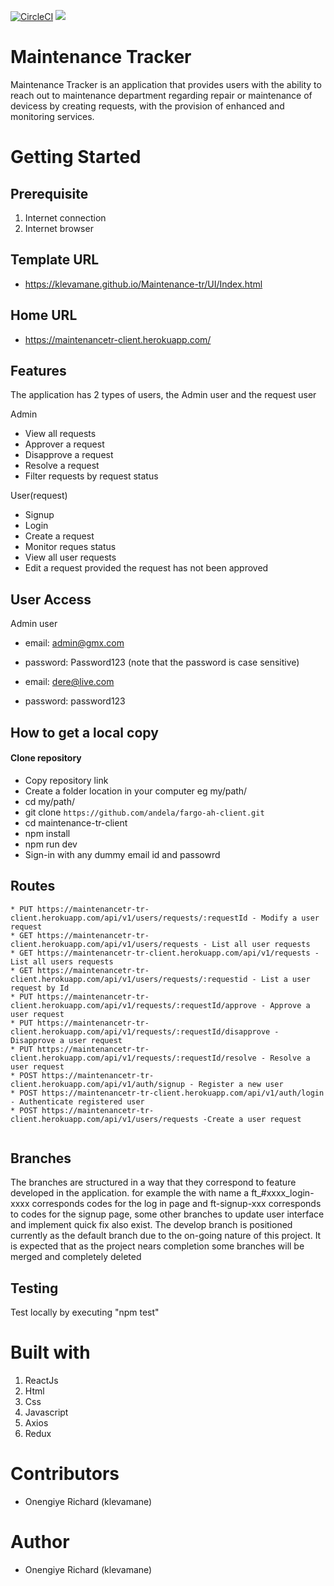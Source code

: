 [![CircleCI](https://circleci.com/gh/klevamane/Maintenance-tr-client.svg?style=svg)](https://circleci.com/gh/klevamane/Maintenance-tr-client)
<a href="https://codeclimate.com/github/klevamane/Maintenance-tr-client/test_coverage"><img src="https://api.codeclimate.com/v1/badges/4fb961928dd6bd1dac42/test_coverage" /></a>


# Maintenance Tracker
Maintenance Tracker is an application that provides users with the ability to reach out to
maintenance department regarding repair or maintenance of devicess by creating requests, with the provision of enhanced and monitoring services.

# Getting Started

## Prerequisite
1. Internet connection
2. Internet browser

## Template URL
* https://klevamane.github.io/Maintenance-tr/UI/Index.html

## Home URL
* https://maintenancetr-client.herokuapp.com/

## Features
The application has 2 types of users, the Admin user and the request user

Admin
* View all requests
* Approver a request
* Disapprove a request
* Resolve a request
* Filter requests by request status

User(request)
* Signup
* Login
* Create a request
* Monitor reques status
* View all user requests
* Edit a request provided the request has not been approved


## User Access
Admin user
- email: admin@gmx.com
- password: Password123 (note that the password is case sensitive)

- email: dere@live.com
- password: password123

## How to get a local copy
#### Clone repository
* Copy repository link
* Create a folder location in your computer eg my/path/
* cd my/path/
* git clone `https://github.com/andela/fargo-ah-client.git`
* cd maintenance-tr-client
* npm install
* npm run dev
* Sign-in with any dummy email id and passowrd

## Routes
```
* PUT https://maintenancetr-tr-client.herokuapp.com/api/v1/users/requests/:requestId - Modify a user request
* GET https://maintenancetr-tr-client.herokuapp.com/api/v1/users/requests - List all user requests
* GET https://maintenancetr-tr-client.herokuapp.com/api/v1/requests - List all users requests
* GET https://maintenancetr-tr-client.herokuapp.com/api/v1/users/requests/:requestid - List a user request by Id
* PUT https://maintenancetr-tr-client.herokuapp.com/api/v1/requests/:requestId/approve - Approve a user request
* PUT https://maintenancetr-tr-client.herokuapp.com/api/v1/requests/:requestId/disapprove - Disapprove a user request
* PUT https://maintenancetr-tr-client.herokuapp.com/api/v1/requests/:requestId/resolve - Resolve a user request
* POST https://maintenancetr-tr-client.herokuapp.com/api/v1/auth/signup - Register a new user
* POST https://maintenancetr-tr-client.herokuapp.com/api/v1/auth/login - Authenticate registered user
* POST https://maintenancetr-tr-client.herokuapp.com/api/v1/users/requests -Create a user request
 
 ```

## Branches
The branches are structured in a way that they correspond to feature developed in the application. for example the with name a ft_#xxxx_login-xxxx corresponds codes for the log in page and ft-signup-xxx corresponds to codes for the signup page, some other branches to update user interface and implement quick fix also exist.
The develop branch is positioned currently as the default branch due to the on-going nature of this project. It is expected that as the project nears completion some branches will be merged and completely deleted

## Testing

Test locally by executing "npm test"


# Built with
1. ReactJs
2. Html
3. Css
4. Javascript
5. Axios
6. Redux

# Contributors
* Onengiye Richard (klevamane)
# Author
* Onengiye Richard (klevamane)

